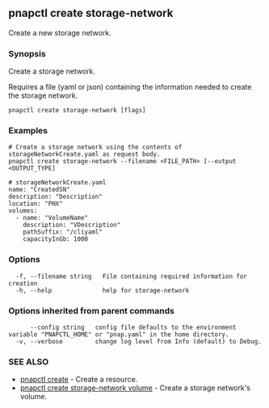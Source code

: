 ## pnapctl create storage-network

Create a new storage network.

### Synopsis

Create a storage network.
	
Requires a file (yaml or json) containing the information needed to create the storage network.

```
pnapctl create storage-network [flags]
```

### Examples

```
# Create a storage network using the contents of storageNetworkCreate.yaml as request body.
pnapctl create storage-network --filename <FILE_PATH> [--output <OUTPUT_TYPE]

# storageNetworkCreate.yaml
name: "CreatedSN"
description: "Description"
location: "PHX"
volumes:
  - name: "VolumeName"
    description: "VDescription"
    pathSuffix: "/cliyaml"
    capacityInGb: 1000
```

### Options

```
  -f, --filename string   File containing required information for creation
  -h, --help              help for storage-network
```

### Options inherited from parent commands

```
      --config string   config file defaults to the environment variable "PNAPCTL_HOME" or "pnap.yaml" in the home directory.
  -v, --verbose         change log level from Info (default) to Debug.
```

### SEE ALSO

* [pnapctl create](pnapctl_create.md)	 - Create a resource.
* [pnapctl create storage-network volume](pnapctl_create_storage-network_volume.md)	 - Create a storage network's volume.

